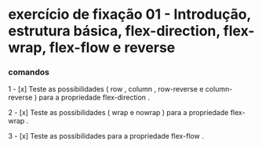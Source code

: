 # exercício de fixação 01 - Introdução, estrutura básica, flex-direction, flex-wrap, flex-flow e reverse

### comandos

  1 - [x] Teste as possibilidades ( row , column , row-reverse e column-reverse ) para a propriedade 
  flex-direction .

  2 - [x] Teste as possibilidades ( wrap e nowrap ) para a propriedade flex-wrap .

  3 - [x] Teste as possibilidades para a propriedade flex-flow .
